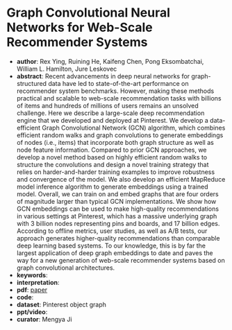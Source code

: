 # Graph Convolutional Neural Networks for Web-Scale Recommender Systems
- **author**: Rex Ying, Ruining He, Kaifeng Chen, Pong Eksombatchai, William L. Hamilton, Jure Leskovec
- **abstract**: Recent advancements in deep neural networks for graph-structured data have led to state-of-the-art performance on recommender system benchmarks. However, making these methods practical and scalable to web-scale recommendation tasks with billions of items and hundreds of millions of users remains an unsolved challenge. Here we describe a large-scale deep recommendation engine that we developed and deployed at Pinterest. We develop a data-efficient Graph Convolutional Network (GCN) algorithm, which combines efficient random walks and graph convolutions to generate embeddings of nodes (i.e., items) that incorporate both graph structure as well as node feature information. Compared to prior GCN approaches, we develop a novel method based on highly efficient random walks to structure the convolutions and design a novel training strategy that relies on harder-and-harder training examples to improve robustness and convergence of the model. We also develop an efficient MapReduce model inference algorithm to generate embeddings using a trained model. Overall, we can train on and embed graphs that are four orders of magnitude larger than typical GCN implementations. We show how GCN embeddings can be used to make high-quality recommendations in various settings at Pinterest, which has a massive underlying graph with 3 billion nodes representing pins and boards, and 17 billion edges. According to offline metrics, user studies, as well as A/B tests, our approach generates higher-quality recommendations than comparable deep learning based systems. To our knowledge, this is by far the largest application of deep graph embeddings to date and paves the way for a new generation of web-scale recommender systems based on graph convolutional architectures.
- **keywords**: 
- **interpretation**:
- **pdf**: [paper](https://dl.acm.org/doi/pdf/10.1145/3219819.3219890?download=true)
- **code**: 
- **dataset**: Pinterest object graph
- **ppt/video**:
- **curator**: Mengya Ji
